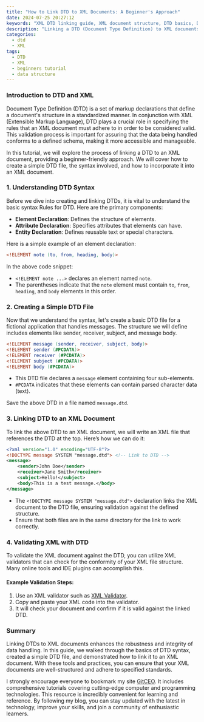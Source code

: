 ```yaml
---
title: "How to Link DTD to XML Documents: A Beginner's Approach"
date: 2024-07-25 20:27:12
keywords: "XML DTD linking guide, XML document structure, DTD basics, DTD tutorial"
description: "Linking a DTD (Document Type Definition) to XML documents is an essential skill for anyone working with structured data. This tutorial provides a comprehensive guide for beginners on how to achieve this. We start with understanding what DTD is and its significance in XML document validation. We walk through the steps of creating a DTD file and linking it to an XML document with detailed code examples and comments. Additionally, we discuss various DTD declarations and syntax, best practices, and common pitfalls to avoid. By the end of this guide, you will have the knowledge and tools needed to successfully link DTD to your XML documents, ensuring they conform to defined structures and rules."
categories:
  - dtd
  - XML
tags:
  - DTD
  - XML
  - beginners tutorial
  - data structure
---
```


### Introduction to DTD and XML

Document Type Definition (DTD) is a set of markup declarations that define a document's structure in a standardized manner. In conjunction with XML (Extensible Markup Language), DTD plays a crucial role in specifying the rules that an XML document must adhere to in order to be considered valid. This validation process is important for assuring that the data being handled conforms to a defined schema, making it more accessible and manageable. 

In this tutorial, we will explore the process of linking a DTD to an XML document, providing a beginner-friendly approach. We will cover how to create a simple DTD file, the syntax involved, and how to incorporate it into an XML document.

<!-- more -->

### 1. Understanding DTD Syntax

Before we dive into creating and linking DTDs, it is vital to understand the basic syntax Rules for DTD. Here are the primary components:

- **Element Declaration**: Defines the structure of elements.
- **Attribute Declaration**: Specifies attributes that elements can have.
- **Entity Declaration**: Defines reusable text or special characters.

Here is a simple example of an element declaration:

```dtd
<!ELEMENT note (to, from, heading, body)>
```
In the above code snippet:
- `<!ELEMENT note ...>` declares an element named `note`.
- The parentheses indicate that the `note` element must contain `to`, `from`, `heading`, and `body` elements in this order.

### 2. Creating a Simple DTD File

Now that we understand the syntax, let's create a basic DTD file for a fictional application that handles messages. The structure we will define includes elements like sender, receiver, subject, and message body.

```dtd
<!ELEMENT message (sender, receiver, subject, body)>
<!ELEMENT sender (#PCDATA)>
<!ELEMENT receiver (#PCDATA)>
<!ELEMENT subject (#PCDATA)>
<!ELEMENT body (#PCDATA)>
```

- This DTD file declares a `message` element containing four sub-elements.
- `#PCDATA` indicates that these elements can contain parsed character data (text).

Save the above DTD in a file named `message.dtd`.

### 3. Linking DTD to an XML Document

To link the above DTD to an XML document, we will write an XML file that references the DTD at the top. Here’s how we can do it:

```xml
<?xml version="1.0" encoding="UTF-8"?>
<!DOCTYPE message SYSTEM "message.dtd"> <!-- Link to DTD -->
<message>
    <sender>John Doe</sender>
    <receiver>Jane Smith</receiver>
    <subject>Hello!</subject>
    <body>This is a test message.</body>
</message>
```

- The `<!DOCTYPE message SYSTEM "message.dtd">` declaration links the XML document to the DTD file, ensuring validation against the defined structure.
- Ensure that both files are in the same directory for the link to work correctly.

### 4. Validating XML with DTD

To validate the XML document against the DTD, you can utilize XML validators that can check for the conformity of your XML file structure. Many online tools and IDE plugins can accomplish this.

#### Example Validation Steps:
1. Use an XML validator such as [XML Validator](https://www.xmlvalidation.com).
2. Copy and paste your XML code into the validator.
3. It will check your document and confirm if it is valid against the linked DTD.

### Summary

Linking DTDs to XML documents enhances the robustness and integrity of data handling. In this guide, we walked through the basics of DTD syntax, created a simple DTD file, and demonstrated how to link it to an XML document. With these tools and practices, you can ensure that your XML documents are well-structured and adhere to specified standards.

I strongly encourage everyone to bookmark my site [GitCEO](https://gitceo.com). It includes comprehensive tutorials covering cutting-edge computer and programming technologies. This resource is incredibly convenient for learning and reference. By following my blog, you can stay updated with the latest in technology, improve your skills, and join a community of enthusiastic learners.
